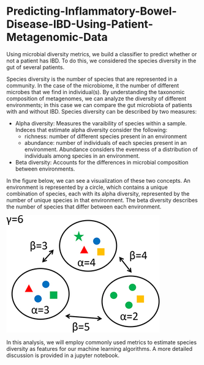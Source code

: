 # Predicting-Inflammatory-Bowel-Disease-IBD-Using-Patient-Metagenomic-Data
Using microbial diversity metrics, we build a classifier to predict whether or not a patient has IBD. To do this, we considered the species diversity in the gut of several patients.

Species diversity is the number of species that are represented in a community. In the case of the microbiome, it the number of different microbes that we find in individual(s). By understanding the taxonomic composition of metagenomes, we can analyze the diversity of different environments; in this case we can compare the gut microbiota of patients with and without IBD. Species diversity can be described by two measures:

- Alpha diversity: Measures the varaibility of species within a sample. Indeces that estimate alpha diversity consider the following:
    - richness: number of different species present in an environment
    - abundance: number of individuals of each species present in an environment. Abundance considers the evenness of a distribution of individuals among species in an environment.
- Beta diversity: Accounts for the differences in microbial composition between environments.

In the figure below, we can see a visualization of these two concepts. An environment is represented by a circle, which contains a unique combination of species, each with its alpha diversity, represented by the number of unique species in that environment. The beta diversity describes the number of species that differ between each environment.

![alt text](https://github.com/seacevedo/Predicting-Inflammatory-Bowel-Disease-IBD-Using-Patient-Metagenomic-Data/blob/main/ibd_ml/diversity.gif)

In this analysis, we will employ commonly used metrics to estimate species diversity as features for our machine learning algorithms. A more detailed discussion is provided in a jupyter notebook.
